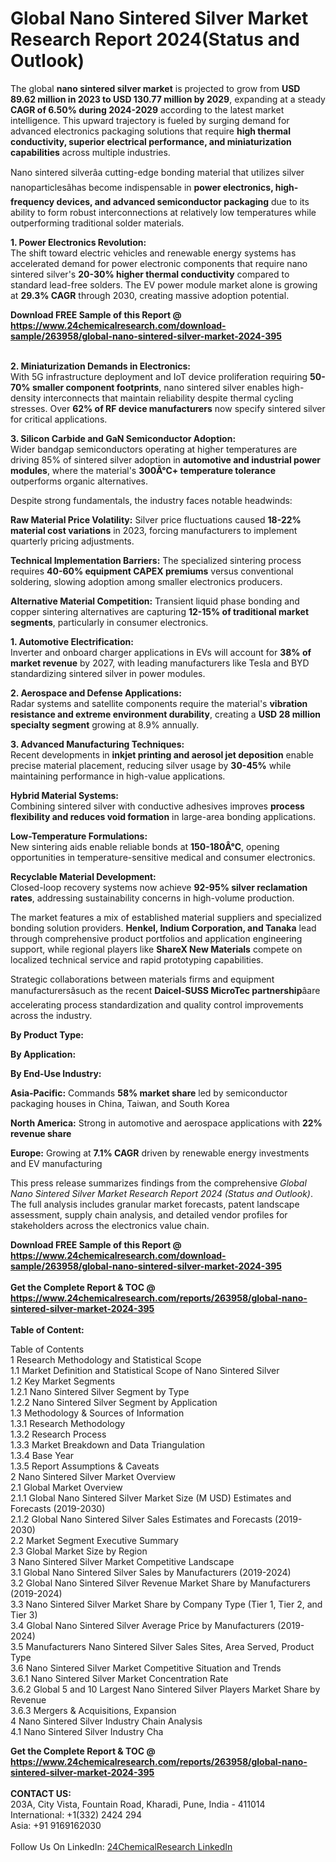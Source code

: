 <h1>Global Nano Sintered Silver Market Research Report 2024(Status and Outlook)</h1><p>The global <strong>nano sintered silver market</strong> is projected to grow from <strong>USD 89.62 million in 2023 to USD 130.77 million by 2029</strong>, expanding at a steady <strong>CAGR of 6.50% during 2024-2029</strong> according to the latest market intelligence. This upward trajectory is fueled by surging demand for advanced electronics packaging solutions that require <strong>high thermal conductivity, superior electrical performance, and miniaturization capabilities</strong> across multiple industries.</p><p>Nano sintered silverâa cutting-edge bonding material that utilizes silver nanoparticlesâhas become indispensable in <strong>power electronics, high-frequency devices, and advanced semiconductor packaging</strong> due to its ability to form robust interconnections at relatively low temperatures while outperforming traditional solder materials.</p><p><strong>1. Power Electronics Revolution:</strong><br>
The shift toward electric vehicles and renewable energy systems has accelerated demand for power electronic components that require nano sintered silver's <strong>20-30% higher thermal conductivity</strong> compared to standard lead-free solders. The EV power module market alone is growing at <strong>29.3% CAGR</strong> through 2030, creating massive adoption potential.</p><div><b>Download FREE Sample of this Report @ 
            <a href="https://www.24chemicalresearch.com/download-sample/263958/global-nano-sintered-silver-market-2024-395">
            https://www.24chemicalresearch.com/download-sample/263958/global-nano-sintered-silver-market-2024-395</a></b></div><br><p><strong>2. Miniaturization Demands in Electronics:</strong><br>
With 5G infrastructure deployment and IoT device proliferation requiring <strong>50-70% smaller component footprints</strong>, nano sintered silver enables high-density interconnects that maintain reliability despite thermal cycling stresses. Over <strong>62% of RF device manufacturers</strong> now specify sintered silver for critical applications.</p><p><strong>3. Silicon Carbide and GaN Semiconductor Adoption:</strong><br>
Wider bandgap semiconductors operating at higher temperatures are driving 85% of sintered silver adoption in <strong>automotive and industrial power modules</strong>, where the material's <strong>300Â°C+ temperature tolerance</strong> outperforms organic alternatives.</p><p>Despite strong fundamentals, the industry faces notable headwinds:</p><p><strong>Raw Material Price Volatility:</strong> Silver price fluctuations caused <strong>18-22% material cost variations</strong> in 2023, forcing manufacturers to implement quarterly pricing adjustments.</p><p><strong>Technical Implementation Barriers:</strong> The specialized sintering process requires <strong>40-60% equipment CAPEX premiums</strong> versus conventional soldering, slowing adoption among smaller electronics producers.</p><p><strong>Alternative Material Competition:</strong> Transient liquid phase bonding and copper sintering alternatives are capturing <strong>12-15% of traditional market segments</strong>, particularly in consumer electronics.</p><p><strong>1. Automotive Electrification:</strong><br>
Inverter and onboard charger applications in EVs will account for <strong>38% of market revenue</strong> by 2027, with leading manufacturers like Tesla and BYD standardizing sintered silver in power modules.</p><p><strong>2. Aerospace and Defense Applications:</strong><br>
Radar systems and satellite components require the material's <strong>vibration resistance and extreme environment durability</strong>, creating a <strong>USD 28 million specialty segment</strong> growing at 8.9% annually.</p><p><strong>3. Advanced Manufacturing Techniques:</strong><br>
Recent developments in <strong>inkjet printing and aerosol jet deposition</strong> enable precise material placement, reducing silver usage by <strong>30-45%</strong> while maintaining performance in high-value applications.</p><p><strong>Hybrid Material Systems:</strong><br>
	Combining sintered silver with conductive adhesives improves <strong>process flexibility and reduces void formation</strong> in large-area bonding applications.</p><p><strong>Low-Temperature Formulations:</strong><br>
	New sintering aids enable reliable bonds at <strong>150-180Â°C</strong>, opening opportunities in temperature-sensitive medical and consumer electronics.</p><p><strong>Recyclable Material Development:</strong><br>
	Closed-loop recovery systems now achieve <strong>92-95% silver reclamation rates</strong>, addressing sustainability concerns in high-volume production.</p><p>The market features a mix of established material suppliers and specialized bonding solution providers. <strong>Henkel, Indium Corporation, and Tanaka</strong> lead through comprehensive product portfolios and application engineering support, while regional players like <strong>ShareX New Materials</strong> compete on localized technical service and rapid prototyping capabilities.</p><p>Strategic collaborations between materials firms and equipment manufacturersâsuch as the recent <strong>Daicel-SUSS MicroTec partnership</strong>âare accelerating process standardization and quality control improvements across the industry.</p><p><strong>By Product Type:</strong></p><p><strong>By Application:</strong></p><p><strong>By End-Use Industry:</strong></p><p><strong>Asia-Pacific:</strong> Commands <strong>58% market share</strong> led by semiconductor packaging houses in China, Taiwan, and South Korea</p><p><strong>North America:</strong> Strong in automotive and aerospace applications with <strong>22% revenue share</strong></p><p><strong>Europe:</strong> Growing at <strong>7.1% CAGR</strong> driven by renewable energy investments and EV manufacturing</p><p>This press release summarizes findings from the comprehensive <em>Global Nano Sintered Silver Market Research Report 2024 (Status and Outlook)</em>. The full analysis includes granular market forecasts, patent landscape assessment, supply chain analysis, and detailed vendor profiles for stakeholders across the electronics value chain.</p><div><b>Download FREE Sample of this Report @ 
            <a href="https://www.24chemicalresearch.com/download-sample/263958/global-nano-sintered-silver-market-2024-395">
            https://www.24chemicalresearch.com/download-sample/263958/global-nano-sintered-silver-market-2024-395</a></b></div><br><div><b>Get the Complete Report & TOC @ 
            <a href="https://www.24chemicalresearch.com/reports/263958/global-nano-sintered-silver-market-2024-395">
            https://www.24chemicalresearch.com/reports/263958/global-nano-sintered-silver-market-2024-395</a></b></div><br>
            <b>Table of Content:</b><p>Table of Contents<br />
1 Research Methodology and Statistical Scope<br />
1.1 Market Definition and Statistical Scope of Nano Sintered Silver<br />
1.2 Key Market Segments<br />
1.2.1 Nano Sintered Silver Segment by Type<br />
1.2.2 Nano Sintered Silver Segment by Application<br />
1.3 Methodology & Sources of Information<br />
1.3.1 Research Methodology<br />
1.3.2 Research Process<br />
1.3.3 Market Breakdown and Data Triangulation<br />
1.3.4 Base Year<br />
1.3.5 Report Assumptions & Caveats<br />
2 Nano Sintered Silver Market Overview<br />
2.1 Global Market Overview<br />
2.1.1 Global Nano Sintered Silver Market Size (M USD) Estimates and Forecasts (2019-2030)<br />
2.1.2 Global Nano Sintered Silver Sales Estimates and Forecasts (2019-2030)<br />
2.2 Market Segment Executive Summary<br />
2.3 Global Market Size by Region<br />
3 Nano Sintered Silver Market Competitive Landscape<br />
3.1 Global Nano Sintered Silver Sales by Manufacturers (2019-2024)<br />
3.2 Global Nano Sintered Silver Revenue Market Share by Manufacturers (2019-2024)<br />
3.3 Nano Sintered Silver Market Share by Company Type (Tier 1, Tier 2, and Tier 3)<br />
3.4 Global Nano Sintered Silver Average Price by Manufacturers (2019-2024)<br />
3.5 Manufacturers Nano Sintered Silver Sales Sites, Area Served, Product Type<br />
3.6 Nano Sintered Silver Market Competitive Situation and Trends<br />
3.6.1 Nano Sintered Silver Market Concentration Rate<br />
3.6.2 Global 5 and 10 Largest Nano Sintered Silver Players Market Share by Revenue<br />
3.6.3 Mergers & Acquisitions, Expansion<br />
4 Nano Sintered Silver Industry Chain Analysis<br />
4.1 Nano Sintered Silver Industry Cha</p><div><b>Get the Complete Report & TOC @ 
            <a href="https://www.24chemicalresearch.com/reports/263958/global-nano-sintered-silver-market-2024-395">
            https://www.24chemicalresearch.com/reports/263958/global-nano-sintered-silver-market-2024-395</a></b></div><br><b>CONTACT US:</b><br>
            203A, City Vista, Fountain Road, Kharadi, Pune, India - 411014<br>
            International: +1(332) 2424 294<br>
            Asia: +91 9169162030 <br><br>
            Follow Us On LinkedIn: <a href="https://www.linkedin.com/company/24chemicalresearch/">24ChemicalResearch LinkedIn</a>